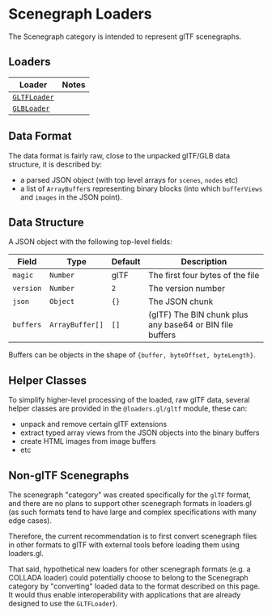 # Scenegraph Loaders

The Scenegraph category is intended to represent glTF scenegraphs.

## Loaders

| Loader                                                      | Notes |
| ----------------------------------------------------------- | ----- |
| [`GLTFLoader`](/docs/modules/gltf/api-reference/gltf-loader) |       |
| [`GLBLoader`](/docs/modules/gltf/api-reference/glb-loader)   |       |

## Data Format

The data format is fairly raw, close to the unpacked glTF/GLB data structure, it is described by:

- a parsed JSON object (with top level arrays for `scenes`, `nodes` etc)
- a list of `ArrayBuffer`s representing binary blocks (into which `bufferViews` and `images` in the JSON point).

## Data Structure

A JSON object with the following top-level fields:

| Field     | Type            | Default | Description                                              |
| --------- | --------------- | ------- | -------------------------------------------------------- |
| `magic`   | `Number`        | glTF    | The first four bytes of the file                         |
| `version` | `Number`        | `2`     | The version number                                       |
| `json`    | `Object`        | `{}`    | The JSON chunk                                           |
| `buffers` | `ArrayBuffer[]` | `[]`    | (glTF) The BIN chunk plus any base64 or BIN file buffers |

Buffers can be objects in the shape of `{buffer, byteOffset, byteLength}`.

## Helper Classes

To simplify higher-level processing of the loaded, raw glTF data, several helper classes are provided in the `@loaders.gl/gltf` module, these can:

- unpack and remove certain glTF extensions
- extract typed array views from the JSON objects into the binary buffers
- create HTML images from image buffers
- etc

## Non-glTF Scenegraphs

The scenegraph "category" was created specifically for the `glTF` format, and there are no plans to support other scenegraph formats in loaders.gl (as such formats tend to have large and complex specifications with many edge cases).

Therefore, the current recommendation is to first convert scenegraph files in other formats to glTF with external tools before loading them using loaders.gl.

That said, hypothetical new loaders for other scenegraph formats (e.g. a COLLADA loader) could potentially choose to belong to the Scenegraph category by "converting" loaded data to the format described on this page. It would thus enable interoperability with applications that are already designed to use the `GLTFLoader`).
